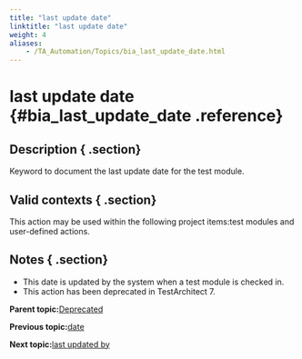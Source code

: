 ```yaml
--- 
title: "last update date"
linktitle: "last update date"
weight: 4
aliases: 
    - /TA_Automation/Topics/bia_last_update_date.html
---
```

# last update date {#bia_last_update_date .reference}

## Description { .section}

Keyword to document the last update date for the test module.

## Valid contexts { .section}

This action may be used within the following project items:test modules and user-defined actions.

## Notes { .section}

-   This date is updated by the system when a test module is checked in.
-   This action has been deprecated in TestArchitect 7.

**Parent topic:**[Deprecated](../../TA_Automation/Topics/bia_Deprecated.html)

**Previous topic:**[date](../../TA_Automation/Topics/bia_date.html)

**Next topic:**[last updated by](../../TA_Automation/Topics/bia_last_updated_by.html)

